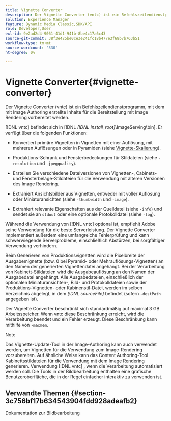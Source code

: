 ```yaml
---
title: Vignette Converter
description: Der Vignette Converter (vntc) ist ein Befehlszeilendienstprogramm, mit dem mit Image Authoring erstellte Inhalte für die Bereitstellung mit Image Rendering vorbereitet werden.
solution: Experience Manager
feature: Dynamic Media Classic,SDK/API
role: Developer,User
exl-id: 9e2ad2d4-9061-41d1-941b-8be4c17a6c43
source-git-commit: 38f3e425be0ce3e241fc18b477e3f68b7b763b51
workflow-type: tm+mt
source-wordcount: '330'
ht-degree: 0%

---
```


# Vignette Converter{#vignette-converter}

Der Vignette Converter (vntc) ist ein Befehlszeilendienstprogramm, mit dem mit Image Authoring erstellte Inhalte für die Bereitstellung mit Image Rendering vorbereitet werden.

[!DNL vntc] befindet sich in [!DNL *[!DNL install_root]*\ImageServing\bin]. Er verfügt über die folgenden Funktionen:

* Konvertiert primäre Vignetten in Vignetten mit einer Auflösung, mit mehreren Auflösungen oder in Pyramiden (siehe [Vignette-Skalierung](../../../../ir-api/vntc/utilities/c-ir-vignette-converter-vntc/c-ir-vignette-scaling.md#concept-e373a29c2f954df98d704c7723804585)).
* Produktions-Schrank und Fensterbedeckungen für Stildateien (siehe `-resolution` und `-jpegquality`).

* Erstellen Sie verschiedene Dateiversionen von Vignetten-, Cabinets- und Fensterbeläge-Stildateien für die Verwendung mit älteren Versionen des Image Rendering.
* Extrahiert Ansichtsbilder aus Vignetten, entweder mit voller Auflösung oder Miniaturansichten (siehe `-thumbwidth` und `-image`).
* Extrahiert relevante Eigenschaften aus der Quelldatei (siehe `-info`) und sendet sie an `stdout` oder eine optionale Protokolldatei (siehe `-log`).

Während die Verwendung von [!DNL vntc] optional ist, empfiehlt Adobe seine Verwendung für die beste Serverleistung. Der Vignette Converter implementiert außerdem eine umfangreiche Fehlerprüfung und kann schwerwiegende Serverprobleme, einschließlich Abstürzen, bei sorgfältiger Verwendung verhindern.

Beim Generieren von Produktionsvignetten wird die Pixelbreite der Ausgabemignette (bzw. 0 bei Pyramid- oder Mehrauflösungs-Vignetten) an den Namen der generierten Vignettendatei angehängt. Bei der Verarbeitung von Kabinett-Stildateien wird die Ausgabeauflösung an den Namen der Ausgabedatei angehängt. Alle Ausgabedateien, einschließlich der optionalen Miniaturansichten-, Bild- und Protokolldateien sowie der Produktions-Vignetten- oder Kabinenstil-Datei, werden im selben Verzeichnis abgelegt, in dem *[!DNL sourceFile]* befindet (sofern `-destPath` angegeben ist).

Der Vignette Converter beschränkt sich standardmäßig auf maximal 3 GB Arbeitsspeicher. Wenn vntc diese Beschränkung erreicht, wird die Verarbeitung beendet und ein Fehler erzeugt. Diese Beschränkung kann mithilfe von `-maxmem`.

>[!NOTE]
>
>Das Vignette-Update-Tool in der Image-Authoring kann auch verwendet werden, um Vignetten für die Verwendung zum Image-Rendering vorzubereiten. Auf ähnliche Weise kann das Content Authoring-Tool Kabinettsstildateien für die Verwendung mit dem Image Rendering generieren. Verwendung [!DNL vntc] , wenn die Verarbeitung automatisiert werden soll. Die Tools in der Bildbearbeitung enthalten eine grafische Benutzeroberfläche, die in der Regel einfacher interaktiv zu verwenden ist.

## Verwandte Themen {#section-3c756bf17b634543904fdd928adeafb2}

Dokumentation zur Bildbearbeitung
